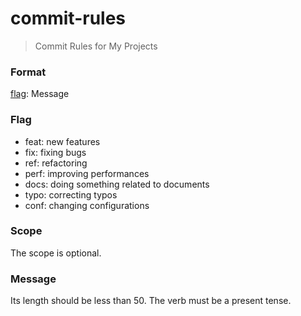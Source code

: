 # commit-rules
> Commit Rules for My Projects

### Format

[flag](scope): Message

### Flag

- feat: new features
- fix: fixing bugs
- ref: refactoring
- perf: improving performances
- docs: doing something related to documents
- typo: correcting typos
- conf: changing configurations

### Scope

The scope is optional.

### Message

Its length should be less than 50.
The verb must be a present tense.
